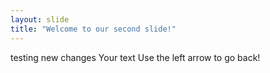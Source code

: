 ```yaml
---
layout: slide
title: "Welcome to our second slide!"
---
```


testing new changes
Your text
Use the left arrow to go back!
